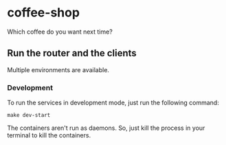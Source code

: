 # coffee-shop
Which coffee do you want next time?

## Run the router and the clients

Multiple environments are available.

### Development

To run the services in development mode, just run the following command:

    make dev-start

The containers aren't run as daemons. So, just kill the process in your terminal to kill the containers.
